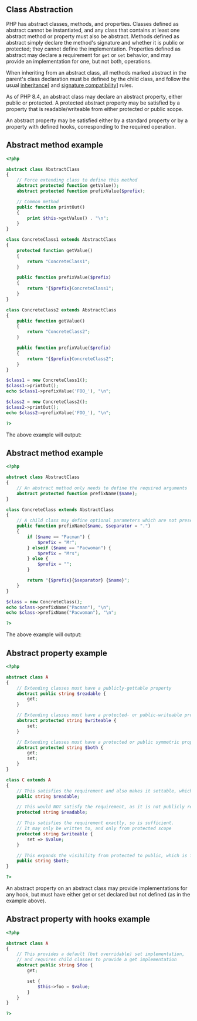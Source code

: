 
 
## Class Abstraction
 
 PHP has abstract classes, methods, and properties. Classes defined as abstract cannot be instantiated, and any class that contains at least one abstract method or property must also be abstract. Methods defined as abstract simply declare the method's signature and whether it is public or protected; they cannot define the implementation. Properties defined as abstract may declare a requirement for `get` or `set` behavior, and may provide an implementation for one, but not both, operations. 
 
 When inheriting from an abstract class, all methods marked abstract in the parent's class declaration must be defined by the child class, and follow the usual [inheritance](language.oop5.inheritance)] and [signature compatibility](language.oop.lsp)] rules. 
 
 As of PHP 8.4, an abstract class may declare an abstract property, either public or protected. A protected abstract property may be satisfied by a property that is readable/writeable from either protected or public scope. 
 
 An abstract property may be satisfied either by a standard property or by a property with defined hooks, corresponding to the required operation. 
 
<div class="example">
     
## Abstract method example
 

```php
<?php

abstract class AbstractClass
{
    // Force extending class to define this method
    abstract protected function getValue();
    abstract protected function prefixValue($prefix);

    // Common method
    public function printOut()
    {
        print $this->getValue() . "\n";
    }
}

class ConcreteClass1 extends AbstractClass
{
    protected function getValue()
    {
        return "ConcreteClass1";
    }

    public function prefixValue($prefix)
    {
        return "{$prefix}ConcreteClass1";
    }
}

class ConcreteClass2 extends AbstractClass
{
    public function getValue()
    {
        return "ConcreteClass2";
    }

    public function prefixValue($prefix)
    {
        return "{$prefix}ConcreteClass2";
    }
}

$class1 = new ConcreteClass1();
$class1->printOut();
echo $class1->prefixValue('FOO_'), "\n";

$class2 = new ConcreteClass2();
$class2->printOut();
echo $class2->prefixValue('FOO_'), "\n";

?>
```
 
The above example will output:
 
<!-- start screen -->
<!--


ConcreteClass1
FOO_ConcreteClass1
ConcreteClass2
FOO_ConcreteClass2

   
-->
 
</div>
 
<div class="example">
     
## Abstract method example
 

```php
<?php

abstract class AbstractClass
{
    // An abstract method only needs to define the required arguments
    abstract protected function prefixName($name);
}

class ConcreteClass extends AbstractClass
{
    // A child class may define optional parameters which are not present in the parent's signature
    public function prefixName($name, $separator = ".")
    {
        if ($name == "Pacman") {
            $prefix = "Mr";
        } elseif ($name == "Pacwoman") {
            $prefix = "Mrs";
        } else {
            $prefix = "";
        }

        return "{$prefix}{$separator} {$name}";
    }
}

$class = new ConcreteClass();
echo $class->prefixName("Pacman"), "\n";
echo $class->prefixName("Pacwoman"), "\n";

?>
```
 
The above example will output:
 
<!-- start screen -->
<!--


Mr. Pacman
Mrs. Pacwoman

   
-->
 
</div>
 
<div class="example">
     
## Abstract property example
 

```php
<?php

abstract class A
{
    // Extending classes must have a publicly-gettable property
    abstract public string $readable {
        get;
    }

    // Extending classes must have a protected- or public-writeable property
    abstract protected string $writeable {
        set;
    }

    // Extending classes must have a protected or public symmetric property
    abstract protected string $both {
        get;
        set;
    }
}

class C extends A
{
    // This satisfies the requirement and also makes it settable, which is valid
    public string $readable;

    // This would NOT satisfy the requirement, as it is not publicly readable
    protected string $readable;

    // This satisfies the requirement exactly, so is sufficient.
    // It may only be written to, and only from protected scope
    protected string $writeable {
        set => $value;
    }

    // This expands the visibility from protected to public, which is fine
    public string $both;
}

?>
```
 
</div>
 
 An abstract property on an abstract class may provide implementations for any hook, but must have either get or set declared but not defined (as in the example above). 
 
<div class="example">
     
## Abstract property with hooks example
 

```php
<?php

abstract class A
{
    // This provides a default (but overridable) set implementation,
    // and requires child classes to provide a get implementation
    abstract public string $foo {
        get;

        set {
            $this->foo = $value;
        }
    }
}

?>
```
 
</div>
 

